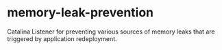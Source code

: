 memory-leak-prevention
======================

Catalina Listener for preventing various sources of memory leaks that are triggered by application redeployment.
